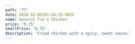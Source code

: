```yaml
---
path: '??'
date: 2018-12-05T01:34:15.962Z
name: General Tso's Chicken
price: '9.75'
smallPrice: '6.75'
description: 'Fried chicken with a spicy, sweet sauce.'
---
```


